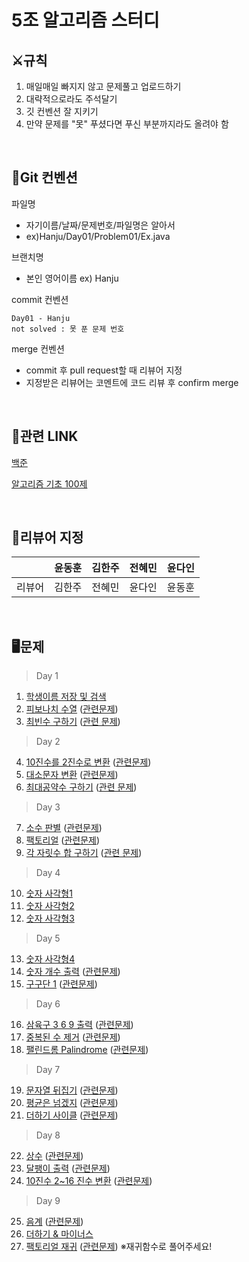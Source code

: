 # 5조 알고리즘 스터디

## ⚔규칙
1. 매일매일 빠지지 않고 문제풀고 업로드하기
2. 대략적으로라도 주석달기
3. 깃 컨벤션 잘 지키기
4. 만약 문제를 "못" 푸셨다면 푸신 부분까지라도 올려야 함

<br>

## 📄Git 컨벤션

파일명
- 자기이름/날짜/문제번호/파일명은 알아서
- ex)Hanju/Day01/Problem01/Ex.java

브랜치명
- 본인 영어이름 ex) Hanju

commit 컨벤션
```
Day01 - Hanju
not solved : 못 푼 문제 번호
```

merge 컨벤션
- commit 후 pull request할 때 리뷰어 지정
- 지정받은 리뷰어는 코멘트에 코드 리뷰 후 confirm merge

<br>
  
## 📘관련 LINK

[백준](https://www.acmicpc.net/)

[알고리즘 기초 100제](https://www.youtube.com/playlist?list=PLVoihNyHW4xkm_KJ8_N8X7F6EQP4uSRyR)

<br>

## 🧷리뷰어 지정
||윤동훈|김한주|전혜민|윤다인|
|---|---|---|---|---|
|리뷰어|김한주|전혜민|윤다인|윤동훈|
 
<br>

## 🖥문제
> Day 1
01. [학생이름 저장 및 검색](https://www.youtube.com/watch?v=w023dXv03nk&list=PLVoihNyHW4xkm_KJ8_N8X7F6EQP4uSRyR&index=2&t=671s)
02. [피보나치 수열](https://www.youtube.com/watch?v=WpzjpKt0lbc&list=PLVoihNyHW4xkm_KJ8_N8X7F6EQP4uSRyR&index=3) ([관련문제](https://www.acmicpc.net/problem/2747))
03. [최빈수 구하기](https://www.youtube.com/watch?v=C-HElAETJVo&list=PLVoihNyHW4xkm_KJ8_N8X7F6EQP4uSRyR&index=4) ([관련 문제](https://www.acmicpc.net/problem/2592))
> Day 2
04. [10진수를 2진수로 변환](https://www.youtube.com/watch?v=w023dXv03nk&list=PLVoihNyHW4xkm_KJ8_N8X7F6EQP4uSRyR&index=2&t=671s) ([관련문제](https://www.acmicpc.net/problem/10829))
05. [대소문자 변환](https://www.youtube.com/watch?v=DTEiENYVR14&list=PLVoihNyHW4xkm_KJ8_N8X7F6EQP4uSRyR&index=6) ([관련문제](https://www.acmicpc.net/problem/2744))
06. [최대공약수 구하기](https://www.youtube.com/watch?v=jdnGckTvZ64&list=PLVoihNyHW4xkm_KJ8_N8X7F6EQP4uSRyR&index=7) ([관련 문제](https://www.acmicpc.net/problem/2609))
> Day 3
07. [소수 판별](https://www.youtube.com/watch?v=CZOkPNGWpDA&list=PLVoihNyHW4xkm_KJ8_N8X7F6EQP4uSRyR&index=8) ([관련문제](https://www.acmicpc.net/problem/1978))
08. [팩토리얼](https://www.youtube.com/watch?v=7wIUlCM8v9k&list=PLVoihNyHW4xkm_KJ8_N8X7F6EQP4uSRyR&index=9) ([관련문제](https://www.acmicpc.net/problem/10872))
09. [각 자릿수 합 구하기](https://www.youtube.com/watch?v=RrjHOX1PF1A&list=PLVoihNyHW4xkm_KJ8_N8X7F6EQP4uSRyR&index=10) ([관련 문제](https://www.acmicpc.net/problem/11720))
> Day 4
10. [숫자 사각형1](https://www.youtube.com/watch?v=NldRYbDqgKw&list=PLVoihNyHW4xkm_KJ8_N8X7F6EQP4uSRyR&index=11)
11. [숫자 사각형2](https://www.youtube.com/watch?v=RAHfSfIFL1M&list=PLVoihNyHW4xkm_KJ8_N8X7F6EQP4uSRyR&index=12)
12. [숫자 사각형3](https://www.youtube.com/watch?v=omAFIdaREGg&list=PLVoihNyHW4xkm_KJ8_N8X7F6EQP4uSRyR&index=13)
> Day 5
13. [숫자 사각형4](https://www.youtube.com/watch?v=T_2P_JwESH8&list=PLVoihNyHW4xkm_KJ8_N8X7F6EQP4uSRyR&index=14&t=33s) 
14. [숫자 개수 출력](https://www.youtube.com/watch?v=-9Ne6s2dVH0&list=PLVoihNyHW4xkm_KJ8_N8X7F6EQP4uSRyR&index=15) ([관련문제](https://www.acmicpc.net/problem/10807))
15. [구구단 1](https://www.youtube.com/watch?v=gcjG-BMwI5s&list=PLVoihNyHW4xkm_KJ8_N8X7F6EQP4uSRyR&index=16) ([관련문제](https://www.acmicpc.net/problem/2739))
> Day 6
16. [삼육구 3 6 9 출력](https://www.youtube.com/watch?v=rXNm4YpPVNc&list=PLVoihNyHW4xkm_KJ8_N8X7F6EQP4uSRyR&index=21) ([관련문제](https://www.acmicpc.net/problem/17614))
17. [중복된 수 제거](https://www.youtube.com/watch?v=f7_eMzqIU70&list=PLVoihNyHW4xkm_KJ8_N8X7F6EQP4uSRyR&index=22) ([관련문제](https://www.acmicpc.net/problem/10815))
18. [팰린드롬 Palindrome](https://www.youtube.com/watch?v=gByou4ahmXs&list=PLVoihNyHW4xkm_KJ8_N8X7F6EQP4uSRyR&index=23) ([관련문제](https://www.acmicpc.net/problem/1259))
> Day 7
19. [문자열 뒤집기](https://www.youtube.com/watch?v=iYMY8bBnt2s&list=PLVoihNyHW4xkm_KJ8_N8X7F6EQP4uSRyR&index=24) ([관련문제](https://www.acmicpc.net/problem/10811))
20. [평균은 넘겠지](https://www.youtube.com/watch?v=2WDfsFITi5k&list=PLVoihNyHW4xkm_KJ8_N8X7F6EQP4uSRyR&index=25) ([관련문제](https://www.acmicpc.net/problem/4344))
21. [더하기 사이클](https://www.youtube.com/watch?v=fP1UTjZ_Yrw&list=PLVoihNyHW4xkm_KJ8_N8X7F6EQP4uSRyR&index=26) ([관련문제](https://www.acmicpc.net/problem/1110))
> Day 8
22. [상수](https://www.youtube.com/watch?v=DH18W_oII6U&list=PLVoihNyHW4xkm_KJ8_N8X7F6EQP4uSRyR&index=27&t=30s) ([관련문제](https://www.acmicpc.net/problem/2908))
23. [달팽이 출력](https://www.youtube.com/watch?v=8tjHHJEWkbA&list=PLVoihNyHW4xkm_KJ8_N8X7F6EQP4uSRyR&index=28) ([관련문제](https://www.acmicpc.net/problem/1913))
24. [10진수 2~16 진수 변환](https://www.youtube.com/watch?v=Hdr9eLWz_MU&list=PLVoihNyHW4xkm_KJ8_N8X7F6EQP4uSRyR&index=29) ([관련문제](https://www.acmicpc.net/problem/14915))
> Day 9
25. [음계](https://www.youtube.com/watch?v=ONOTz6RsPzo&list=PLVoihNyHW4xkm_KJ8_N8X7F6EQP4uSRyR&index=30&t=180s) ([관련문제](https://www.acmicpc.net/problem/2920))
26. [더하기 & 마이너스](https://www.youtube.com/watch?v=As9vKkG7MfI&list=PLVoihNyHW4xkm_KJ8_N8X7F6EQP4uSRyR&index=31)
27. [팩토리얼 재귀](https://www.youtube.com/watch?v=JyaK14AhGm4&list=PLVoihNyHW4xkm_KJ8_N8X7F6EQP4uSRyR&index=32) ([관련문제](https://www.acmicpc.net/problem/10872)) ※재귀함수로 풀어주세요!
